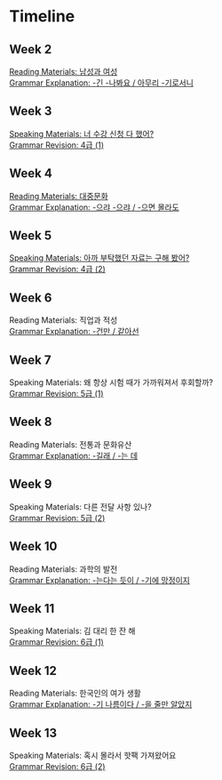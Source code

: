 # Timeline

## Week 2
[Reading Materials: 남성과 여성](week2-reading.md)  
[Grammar Explanation: -긴 -나봐요 / 아무리 -기로서니](week2-grammar.md)

## Week 3
[Speaking Materials: 너 수강 신청 다 했어?](week3-speaking.md)  
[Grammar Revision: 4급 (1)](week3-revision.md)  

## Week 4
[Reading Materials: 대중문화](week4-reading.md)  
[Grammar Explanation: -으랴 -으랴 / -으면 몰라도](week4-grammar.md)

## Week 5
[Speaking Materials: 아까 부탁했던 자료는 구해 봤어?](week5-speaking.md)  
[Grammar Revision: 4급 (2)](week5-revision.md)

## Week 6
Reading Materials: 직업과 적성  
[Grammar Explanation: -건만 / 같아선](week6-grammar.md)

## Week 7
Speaking Materials: 왜 항상 시험 때가 가까워져서 후회할까?  
[Grammar Revision: 5급 (1)](week7-revision.md)

## Week 8
Reading Materials: 전통과 문화유산  
[Grammar Explanation: -길래 / -는 데](week8-grammar.md)

## Week 9
Speaking Materials: 다른 전달 사항 있나?  
[Grammar Revision: 5급 (2)](week9-revision.md)

## Week 10
Reading Materials: 과학의 발전  
[Grammar Explanation: -는다는 듯이 / -기에 망정이지](week10-grammar.md)

## Week 11
Speaking Materials: 김 대리 한 잔 해  
[Grammar Revision: 6급 (1)](week11-revision.md)

## Week 12
Reading Materials: 한국인의 여가 생활  
[Grammar Explanation: -기 나름이다 / -을 줄만 알았지](week12-grammar.md)

## Week 13
Speaking Materials: 혹시 몰라서 핫팩 가져왔어요  
[Grammar Revision: 6급 (2)](week13-revision.md)
